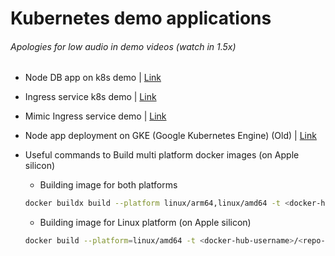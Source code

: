 # Kubernetes demo applications

###### Apologies for low audio in demo videos (watch in 1.5x)
- Node DB app on k8s demo | [Link](https://youtu.be/Q7aZ8Jrl4E4?si=S0_ODgsWFMWjb7ZV)
- Ingress service k8s demo | [Link](https://youtu.be/vIvbZynxYDA)
- Mimic Ingress service demo | [Link](https://youtu.be/UhT6qguVWz8)

- Node app deployment on GKE (Google Kubernetes Engine) (Old) | [Link](https://github.com/princebansal7/backend-docker-k8s?tab=readme-ov-file#readme)

- Useful commands to Build multi platform docker images (on Apple silicon)
  
  - Building image for both platforms
  ```bash
  docker buildx build --platform linux/arm64,linux/amd64 -t <docker-hub-username>/<repo-name>:<tag> --load .
  ```
  - Building image for Linux platform (on Apple silicon)
  ```bash
  docker build --platform=linux/amd64 -t <docker-hub-username>/<repo-name>:<tag> .
  ```
